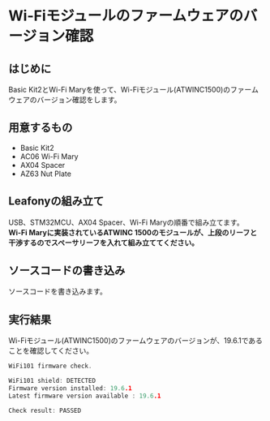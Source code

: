 # Wi-Fiモジュールのファームウェアのバージョン確認
## はじめに
Basic Kit2とWi-Fi Maryを使って、Wi-Fiモジュール(ATWINC1500)のファームウェアのバージョン確認をします。

## 用意するもの
* Basic Kit2
* AC06 Wi-Fi Mary
* AX04 Spacer
* AZ63 Nut Plate

## Leafonyの組み立て
USB、STM32MCU、AX04 Spacer、Wi-Fi Maryの順番で組み立てます。</br>
**Wi-Fi Maryに実装されているATWINC 1500のモジュールが、上段のリーフと干渉するのでスペーサリーフを入れて組み立ててください。**</br>

## ソースコードの書き込み
ソースコードを書き込みます。</br>

## 実行結果
Wi-Fiモジュール(ATWINC1500)のファームウェアのバージョンが、19.6.1であることを確認してください。

```c++
WiFi101 firmware check.

WiFi101 shield: DETECTED
Firmware version installed: 19.6.1
Latest firmware version available : 19.6.1

Check result: PASSED
```
